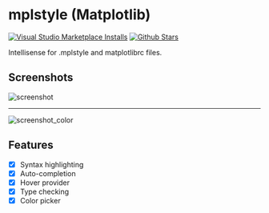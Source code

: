 # mplstyle (Matplotlib)
[![Visual Studio Marketplace Installs](https://img.shields.io/visual-studio-marketplace/i/yy0931.mplstyle)](https://marketplace.visualstudio.com/items?itemName=yy0931.mplstyle)
[![Github Stars](https://img.shields.io/github/stars/yy0931/vscode-mplstyle?style=social)](https://github.com/yy0931/vscode-mplstyle)

Intellisense for .mplstyle and matplotlibrc files.

## Screenshots

![screenshot](https://raw.githubusercontent.com/yy0931/vscode-mplstyle/master/screenshot.png)

---

![screenshot_color](https://raw.githubusercontent.com/yy0931/vscode-mplstyle/master/color_provider.png)

## Features
- [x] Syntax highlighting
- [x] Auto-completion
- [x] Hover provider
- [x] Type checking
- [x] Color picker
